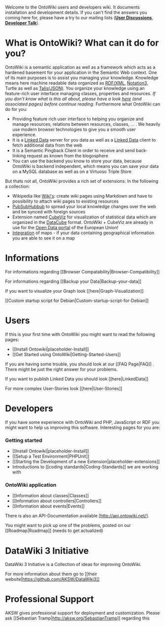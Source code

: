 Welcome to the OntoWiki users and developers wiki. It documents installation and development details. If you can't find the answers you coming here for, please have a try to our mailing lists ([**User Discussions**](http://groups.google.com/group/ontowiki-user), [**Developer Talk**](http://lists.informatik.uni-leipzig.de/mailman/listinfo/ontowiki-dev)). 

# What is OntoWiki? What can it do for you?

OntoWiki is a semantic application as well as a framework which acts as a hardened basement for your application in the Semantic Web context. One of its main purposes is to assist you managing your knowledge. Knowledge means here machine readable data organized as [RDF/XML](http://en.wikipedia.org/wiki/RDF/XML), [Notation3](http://en.wikipedia.org/wiki/Notation3), Turtle as well as [Talis(JSON)](http://docs.api.talis.com/platform-api/output-types/rdf-json). You organize your knowledge using an feature-rich user interface managing classes, properties and resources. *If you don't know what is this all about, please have a look [here](http://en.wikipedia.org/wiki/Semantic_Web) (and associated pages) before continue reading*. Furthermore what OntoWiki can do for you:
* Providing feature rich user interface to helping you organize and manage resources, relations between resources, classes, ... . We heavily use modern browser technologies to give you a smooth user experience.
* It is a [Linked Data](http://www.w3.org/standards/semanticweb/data) server for you data as well as a [Linked Data](http://www.w3.org/standards/semanticweb/data) client to fetch additional data from the web
* It is a Semantic Pingback Client in order to receive and send back-linking request as known from the blogosphere
* You can use the backend you know to store your data, because OntoWiki is backend independent, which means you can save your data on a MySQL database as well as on a Virtuoso Triple Store

But thats not all, OntoWiki provides a rich set of extensions. In the following a collection:
* Wikipedia like [Wiki's](https://github.com/AKSW/article.ontowiki/wiki): create wiki pages using Markdown and have to possibility to attach wiki pages to existing resources
* [PubSubHubbub](https://github.com/AKSW/pubsub.ontowiki#pubsubontowiki) to spread your local knowledge changes over the web and be synced with foreign sources 
* Extension named [CubeViz](https://github.com/AKSW/cubeviz.ontowiki/wiki) for visualization of statistical data which are organized in the [DataCube](http://www.w3.org/TR/vocab-data-cube/) format. OntoWiki + CubeViz are already in use for the [Open Data portal](http://open-data.europa.eu/en/apps) of the European Union!
* [Integration](https://github.com/AKSW/map.ontowiki) of maps - if your data containing geographical information you are able to see it on a map

# Informations

For informations regarding [[Browser Compatability|Browser-Compatibility]]

For informations regarding [[Backup your Data|Backup-your-data]] 

If you want to visualize your Graph look [[here|Graph-Visualization]]

[[Custom startup script for Debian|Custom-startup-script-for-Debian]]

# Users

If this is your first time with OntoWiki you might want to read the following pages:
* [[Install Ontowiki|placeholder-Install]]
* [[Get Started using OntoWiki|Getting-Started-Users]]

If you are having some trouble, you should look at our [[FAQ Page|FAQ]] . There might be just the right answer for your problems.

If you want to publish Linked Data you should look [[here|LinkedData]]

For more complex User-Stories look [[here|User-Stories]]

# Developers

If you have some experience with OntoWiki and PHP, JavaScript or RDF you might want to help us improving this software. Interesting pages for you are:

### Getting started
* [[Install Ontowiki|placeholder-Install]]
* [[Setup a Test Environment|PHPUnit]]
* [[Starting the Development of a new Extension|placeholder-extensions]]
* Introductions to [[coding standards|Coding-Standards]] we are working with

### OntoWiki application
* [[Information about classes|Classes]]
* [[Information about controllers|Controllers]]
* [[Information about events|Events]]

There is also an API-Documentation available [http://api.ontowiki.net/].

You might want to pick up one of the problems, posted on our [[Roadmap|Roadmap]] (needs to get actualized)

# DataWiki 3 Initiative

DataWiki 3 Initiative is a Collection of ideas for improving OntoWiki.

For more information about them go to [[their website|https://github.com/AKSW/DataWiki3]]

# Professional Support
AKSW gives professional support for deployment and customization. Please ask [[Sebastian Tramp|http://aksw.org/SebastianTramp]] regarding this